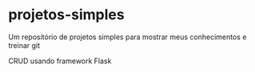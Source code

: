 # projetos-simples
Um repositório de projetos simples para mostrar meus conhecimentos e treinar git

CRUD usando framework Flask
